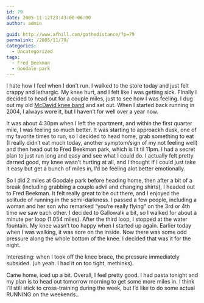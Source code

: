 ```yaml
---
id: 79
date: 2005-11-12T23:43:00-06:00
author: admin
  
guid: http://www.afhill.com/gothedistance/?p=79
permalink: /2005/11/79/
categories:
  - Uncategorized
tags:
  - Fred Beekman
  - Goodale park
---
```

I hate how I feel when I don&#8217;t run. I walked to the store today and just felt crappy and lethargic. My knee hurt, and I felt like I was getting sick. FInally I decided to head out for a couple miles, just to see how I was feeling. I dug out my old [McDavid knee band](http://www.mcdavidinc.com/brace/prods/414.htm) and set out. When I started back running in 2004, I always wore it, but I haven&#8217;t for well over a year now.

It was about 4:30pm when I left the apartment, and within the first quarter mile, I was feeling so much better. It was starting to approackh dusk, one of my favorite times to run, so I decided to head home, grab something to eat (I really didn&#8217;t eat much today, another symptom/sign of my not feeling well) and then head out to Fred Beekman park, which is lit til 11pm. I had a secret plan to just run long and easy and see what I could do. I actually felt pretty darned good, my knee wasn&#8217;t hurting at all, and I thought if I could just take it easy but get a bunch of miles in, I&#8217;d be feeling alot better emotionally. 

So I did 2 miles at Goodale park before heading home, then after a bit of a break (including grabbing a couple advil and changing shirts), I headed out to Fred Beekman. It felt really great to be out there, and I enjoyed the solitude of running in the semi-darkness. I passed a few people, including a woman and her son who remarked &#8220;you&#8217;re really flying&#8221; on the 3rd or 4th time we saw each other. I decided to Gallowalk a bit, so I walked for about a minute per loop (1.054 miles). After the third loop, I stopped at the water fountain. My knee wasn&#8217;t too happy when I started up again. Earlier today when I was walking, it was sore on the inside. Now there was some odd pressure along the whole bottom of the knee. I decided that was it for the night. 

Interesting: when I took off the knee brace, the pressure immediately subsided. (uh yeah. I had it on too tight, methinks). 

Came home, iced up a bit. Overall, I feel pretty good. I had pasta tonight and my plan is to head out tomorrow morning to get some more miles in. I think I&#8217;ll still stick to cross-training during the week, but I&#8217;d like to do some actual RUNNING on the weekends..